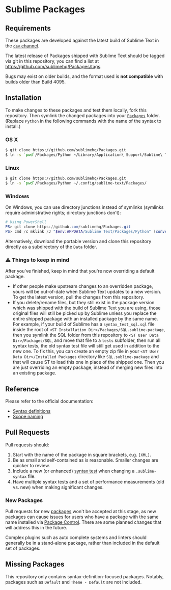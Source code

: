 # Sublime Packages

## Requirements

These packages are developed against the latest build of Sublime Text in the [`dev` channel](https://www.sublimetext.com/dev).

The latest release of Packages shipped with Sublime Text should be tagged via git in this repository, you can find a list at <https://github.com/sublimehq/Packages/tags>.

Bugs may exist on older builds, and the format used is **not compatible** with builds older than Build 4095.

## Installation

To make changes to these packages and test them locally, fork this repository. Then symlink the changed packages into your [`Packages`](https://www.sublimetext.com/docs/packages.html) folder. (Replace `Python` in the following commands with the name of the syntax to install.)

### OS X

```bash
$ git clone https://github.com/sublimehq/Packages.git
$ ln -s `pwd`/Packages/Python ~/Library/Application\ Support/Sublime\ Text/Packages/
```

### Linux

```bash
$ git clone https://github.com/sublimehq/Packages.git
$ ln -s `pwd`/Packages/Python ~/.config/sublime-text/Packages/
```

### Windows

On Windows, you can use directory junctions instead of symlinks (symlinks require administrative rights; directory junctions don't):

```powershell
# Using PowerShell
PS> git clone https://github.com/sublimehq/Packages.git
PS> cmd /c mklink /J "$env:APPDATA/Sublime Text/Packages/Python" (convert-path ./Packages/Python)
```

Alternatively, download the portable version and clone this repository directly as a subdirectory of the `Data` folder.

### ⚠️ Things to keep in mind

After you've finished, keep in mind that you're now overriding a default package.
- If other people make upstream changes to an overridden package, yours will be out-of-date when Sublime Text updates to a new version. To get the latest version, pull the changes from this repository.
- If you delete/rename files, but they still exist in the package version which was shipped with the build of Sublime Text you are using, those original files will still be picked up by Sublime unless you replace the entire shipped package with an installed package by the same name. For example, if your build of Sublime has a `syntax_test_sql.sql` file inside the root of `<ST Installation Dir>/Packages/SQL.sublime-package`, then you symlink the SQL folder from this repository to `<ST User Data Dir>/Packages/SQL`, and move that file to a `tests` subfolder, then run all syntax tests, the old syntax test file will still get used in addition to the new one. To fix this, you can create an empty zip file in your `<ST User Data Dir>/Installed Packages` directory like `SQL.sublime-package` and that will cause ST to load this one in place of the shipped one. Then you are just overriding an empty package, instead of merging new files into an existing package.

## Reference

Please refer to the official documentation:

* [Syntax definitions](https://www.sublimetext.com/docs/syntax.html#ver-dev)
* [Scope naming](https://www.sublimetext.com/docs/scope_naming.html)

## Pull Requests

Pull requests should:

 1. Start with the name of the package in square brackets, e.g. `[XML]`.
 2. Be as small and self-contained as is reasonable. Smaller changes are quicker to review.
 3. Include a new (or enhanced) [syntax test](https://www.sublimetext.com/docs/syntax.html#testing) when changing a `.sublime-syntax` file.
 4. Have multiple syntax tests and a set of performance measurements (old vs. new) when making significant changes.

### New Packages

Pull requests for new [packages](https://www.sublimetext.com/docs/packages.html) won't be accepted at this stage, as new packages can cause issues for users who have a package with the same name installed via [Package Control](https://packagecontrol.io/).
There are some planned changes that will address this in the future.

Complex plugins such as auto complete systems and linters should generally be in a stand-alone package, rather than included in the default set of packages.

## Missing Packages

This repository only contains syntax-definition-focused packages.
Notably, packages such as `Default` and `Theme - Default` are not included.

